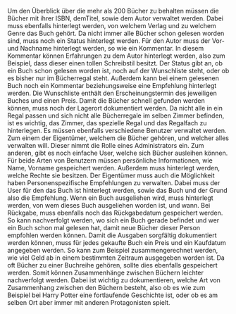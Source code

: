 Um den Überblick über die mehr als 200 Bücher zu behalten müssen die Bücher mit ihrer ISBN, demTitel, sowie dem Autor verwaltet werden. Dabei muss ebenfalls hinterlegt werden, von welchem Verlag und zu welchem Genre das Buch gehört. Da nicht immer alle Bücher schon gelesen worden sind, muss noch ein Status hinterlegt werden. Für den Autor muss der Vor- und Nachname hinterlegt werden, so wie ein Kommentar. In diesem Kommentar können Erfahrungen zu dem Autor hinterlegt werden, also zum Beispiel, dass dieser einen tollen Schreibstil besitzt. Der Status gibt an, ob ein Buch schon gelesen worden ist, noch auf der Wunschliste steht, oder ob es bisher nur im Bücherregal steht. Außerdem kann bei einem gelesenen Buch noch ein Kommentar beziehungsweise eine Empfehlung hinterlegt werden. Die Wunschliste enthält den Erscheinungstermin des jeweiligen Buches und einen Preis. Damit die Bücher schnell gefunden werden können, muss noch der Lagerort dokumentiert werden. Da nicht alle in ein Regal passen und sich nicht alle Bücherregale im selben Zimmer befinden, ist es wichtig, das Zimmer, das spezielle Regal und das Regalfach zu hinterlegen. Es müssen ebenfalls verschiedene Benutzer verwaltet werden. Zum einem der Eigentümer, welchem die Bücher gehören, und welcher alles verwalten will. Dieser nimmt die Rolle eines Administrators ein. Zum anderen, gibt es noch einfache User, welche sich Bücher ausleihen können. Für beide Arten von Benutzern müssen persönliche Informationen, wie Name, Vorname gespeichert werden. Außerdem muss hinterlegt werden, welche Rechte sie besitzen. Der Eigentümer muss auch die Möglichkeit haben Personenspezifische Empfehlungen zu verwalten. Dabei muss der User für den das Buch ist hinterlegt werden, sowie das Buch und der Grund also die Empfehlung. Wenn ein Buch ausgeliehen wird, muss hinterlegt werden, von wem dieses Buch ausgeliehen worden ist, und wann. Bei Rückgabe, muss ebenfalls noch das Rückgabedatum gespeichert werden. So kann nachverfolgt werden, wo sich ein Buch gerade befindet und wer ein Buch schon mal gelesen hat, damit neue Bücher dieser Person empfohlen werden können. Damit die Ausgaben sorgfältig dokumentiert werden können, muss für jedes gekaufte Buch ein Preis und ein Kaufdatum angegeben werden. So kann zum Beispiel zusammengerechnet werden, wie viel Geld ab in einem bestimmten Zeitraum ausgegeben worden ist. Da oft Bücher zu einer Buchreihe gehören, sollte dies ebenfalls gespeichert werden. Somit können Zusammenhänge zwischen Büchern leichter nachverfolgt werden. Dabei ist wichtig zu dokumentieren, welche Art von Zusammenhang zwischen den Büchern besteht, also ob es wie zum Beispiel bei Harry Potter eine fortlaufende Geschichte ist, oder ob es am selben Ort aber immer mit anderen Protagonisten spielt.